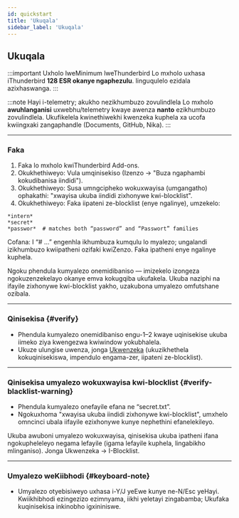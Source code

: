 ```yaml
---
id: quickstart
title: 'Ukuqala'
sidebar_label: 'Ukuqala'
---
```


## Ukuqala

:::important Uxholo lweMinimum lweThunderbird
Lo mxholo uxhasa iThunderbird **128 ESR okanye ngaphezulu**. Iinguqulelo ezidala azixhaswanga.
:::

:::note Hayi i-telemetry; akukho nezikhumbuzo zovulindlela
Lo mxholo **awuhlanganisi** uxwebhu/telemetry kwaye awenza **nanto** ezikhumbuzo zovulindlela. Ukufikelela kwinethiwekhi kwenzeka kuphela xa ucofa kwiingxaki zangaphandle (Documents, GitHub, Nika).
:::

---

### Faka

1. Faka lo mxholo kwiThunderbird Add-ons.
2. Okukhethiweyo: Vula umqinisekiso (Izenzo → "Buza ngaphambi kokudibanisa iindidi").
3. Okukhethiweyo: Susa umngcipheko wokuxwayisa (umgangatho) ophakathi: "xwayisa ukuba iindidi zixhonywe kwi-blocklist".
4. Okukhethiweyo: Faka iipateni ze-blocklist (enye ngalinye), umzekelo:

```
*intern*
*secret*
*passwor*  # matches both “password” and “Passwort” families
```

Cofana: I “# …” engenhla ikhumbuza kumqulu lo myalezo; ungalandi izikhumbuzo kwiipatheni ozifaki kwiZenzo. Faka ipatheni enye ngalinye kuphela.

Ngoku phendula kumyalezo onemidibaniso — imizekelo izongeza ngokuzenzekelayo okanye emva kokugqiba ukufakela. Ukuba naziphi na ifayile zixhonywe kwi-blocklist yakho, uzakubona umyalezo omfutshane ozibala.

---

### Qinisekisa {#verify}

- Phendula kumyalezo onemidibaniso engu-1–2 kwaye uqinisekise ukuba iimeko ziya kwengezwa kwiwindow yokubhalela.
- Ukuze ulungise uwenza, jonga [Ukwenzeka](configuration) (ukuzikhethela kokuqinisekiswa, impendulo engama-zer, iipateni ze-blocklist).

---

### Qinisekisa umyalezo wokuxwayisa kwi-blocklist {#verify-blacklist-warning}

- Phendula kumyalezo onefayile efana ne “secret.txt”.
- Ngokuxhoma "xwayisa ukuba iindidi zixhonywe kwi-blocklist", umxhelo omncinci ubala iifayile ezixhonywe kunye nephethini efanelekileyo.

Ukuba awuboni umyalezo wokuxwayisa, qinisekisa ukuba ipatheni ifana ngokupheleleyo negama lefayile (igama lefayile kuphela, lingabikho mlinganiso). Jonga Ukwenzeka → I-Blocklist.

---

### Umyalezo weKiibhodi {#keyboard-note}

- Umyalezo otyebisiweyo uxhasa i-Y/J yeEwe kunye ne-N/Esc yeHayi. Kwiikhibhodi ezingezizo ezimnyama, iikhi yeletayi zingabamba; Ukufaka kuqinisekisa inkinobho igxininiswe.
